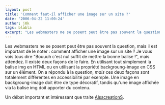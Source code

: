 ```yaml
---
layout: post
title: 'Comment faut-il afficher une image sur un site ?'
date: '2006-04-22 11:00:24'
author: j0k
tags: blabla
excerpt: "Les webmasters ne se posent peut être pas souvent la question, mais il est important de le noter : comment afficher une image sur un site ? Je vous vois tous dire &quot;Bouuuh c'est nul suffit de mettre la bonne balise !&quot;, mais attendez.     \nIl existe deux façons de le faire. En utilisant tout simplement la balise img en HTML ou en utilisant la propriété      …"
---
```


Les webmasters ne se posent peut être pas souvent la question, mais il est important de le noter : comment afficher une image sur un site ? Je vous vois tous dire &quot;Bouuuh c'est nul suffit de mettre la bonne balise !&quot;, mais attendez.
Il existe deux façons de le faire. En utilisant tout simplement la balise img en HTML ou en utilisant la propriété backgroung-image en CSS sur un élément. On a répondu à la question, _mais_ ces deux façons sont totalement différentes en accessibilité par exemple. Une image en backgroung-image doit être de type décoratif, tandis qu'une image affichée via la balise img doit apporter du contenu.

Un débat important et intéressant que traite [AlsacreationS](http://blog.alsacreations.com/2006/04/21/241-balise-img-ou-feuille-de-style).

